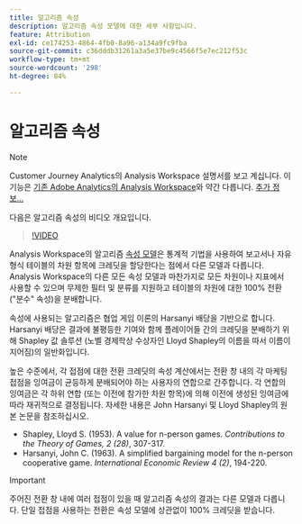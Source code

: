 ```yaml
---
title: 알고리즘 속성
description: 알고리즘 속성 모델에 대한 세부 사항입니다.
feature: Attribution
exl-id: ce174253-4864-4fb0-8a96-a134a9fc9fba
source-git-commit: c36dddb31261a3a5e37be9c4566f5e7ec212f53c
workflow-type: tm+mt
source-wordcount: '298'
ht-degree: 84%

---
```


# 알고리즘 속성

>[!NOTE]
>
>Customer Journey Analytics의 Analysis Workspace 설명서를 보고 계십니다. 이 기능은 [기존 Adobe Analytics의 Analysis Workspace](https://experienceleague.adobe.com/docs/analytics/analyze/analysis-workspace/home.html?lang=ko-KR)와 약간 다릅니다. [추가 정보...](/help/getting-started/cja-aa.md)

다음은 알고리즘 속성의 비디오 개요입니다.

>[!VIDEO](https://video.tv.adobe.com/v/36205/?quality=12)

Analysis Workspace의 알고리즘 [속성 모델](models.md)은 통계적 기법을 사용하여 보고서나 자유 형식 테이블의 차원 항목에 크레딧을 할당한다는 점에서 다른 모델과 다릅니다. Analysis Workspace의 다른 모든 속성 모델과 마찬가지로 모든 차원이나 지표에서 사용할 수 있으며 무제한 필터 및 분류를 지원하고 테이블의 차원에 대한 100% 전환(&quot;분수&quot; 속성)을 분배합니다.

속성에 사용되는 알고리즘은 협업 게임 이론의 Harsanyi 배당을 기반으로 합니다. Harsanyi 배당은 결과에 불평등한 기여와 함께 플레이어들 간의 크레딧을 분배하기 위해 Shapley 값 솔루션 (노벨 경제학상 수상자인 Lloyd Shapley의 이름을 따서 이름이 지어짐)의 일반화입니다.

높은 수준에서, 각 접점에 대한 전환 크레딧의 속성 계산에서는 전환 창 내의 각 마케팅 접점을 잉여금이 균등하게 분배되어야 하는 사용자의 연합으로 간주합니다. 각 연합의 잉여금은 각 하위 연합 (또는 이전에 참가한 차원 항목)에 의해 이전에 생성된 잉여금에 따라 재귀적으로 결정됩니다. 자세한 내용은 John Harsanyi 및 Lloyd Shapley의 원본 논문을 참조하십시오.

* Shapley, Lloyd S.  (1953). A value for n-person games. *Contributions to the Theory of Games, 2 (28)*, 307-317.
* Harsanyi, John C.  (1963). A simplified bargaining model for the n-person cooperative game. *International Economic Review 4 (2)*, 194-220.

>[!IMPORTANT]
>
>주어진 전환 창 내에 여러 접점이 있을 때 알고리즘 속성의 결과는 다른 모델과 다릅니다. 단일 접점을 사용하는 전환은 속성 모델에 상관없이 100% 크레딧을 받습니다.
